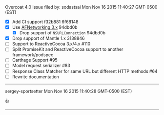 Overcoat 4.0
Issue filed by: sodastsai
Mon Nov 16 2015 11:40:27 GMT-0500 (EST)

- [x] Add CI support f32b881 6f68148
- [x] Use [AFNetworking 3.x](https://github.com/AFNetworking/AFNetworking/milestones/3.0.0) 94dbd0b
  + [x] Drop support of `NSURLConnection` 94dbd0b
- [x] Drop support of Mantle 1.x 3138846
- [ ] Support to ReactiveCocoa 3.x/4.x #110
- [ ] Split PromiseKit and ReactiveCocoa support to another framework/podspec
- [ ] Carthage Support #95 
- [ ] Model request serializer #83 
- [ ] Response Class Matcher for same URL but different HTTP methods #64
- [ ] Rewrite documentation
-------------------------------------------------------------------------------
sergey-sportsetter
Mon Nov 16 2015 11:40:28 GMT-0500 (EST)

:+1: 

-------------------------------------------------------------------------------